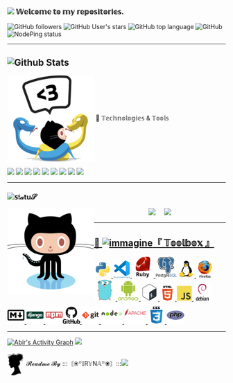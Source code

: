 


### <img src="https://c.tenor.com/3z9WAevpMVoAAAAi/cheeks-up.gif" width="60px"> 𝕎𝕖𝕝𝕔𝕠𝕞𝕖 𝕥𝕠 𝕞𝕪 𝕣𝕖𝕡𝕠𝕤𝕚𝕥𝕠𝕣𝕚𝕖𝕤.

</hr>


![GitHub followers](https://img.shields.io/github/followers/IRYNA0308?style=social)
![GitHub User's stars](https://img.shields.io/github/stars/IRYNA0308?style=social)
![GitHub top language](https://img.shields.io/github/languages/top/IRYNA0308/IRYNA0308)
![GitHub](https://img.shields.io/badge/iryna0308-happycoding-success)
![NodePing status](https://img.shields.io/nodeping/status/jkiwn052-ntpp-4lbb-8d45-ihew6d9ucoei?style=plastic&up_color=yellow)

---
![Github Stats](https://github-stats-alpha.vercel.app/api/?username=IRYNA0308&tc=333&ic=333)
---
</hr>
<img align="center" title="Github" alt="Github" width="200px" src="pngegg.png" /> 🔧 𝕋𝕖𝕔𝕙𝕟𝕠𝕝𝕠𝕘𝕚𝕖𝕤 & 𝕋𝕠𝕠𝕝𝕤


![](https://img.shields.io/badge/OS-Linux-informational?style=flat&logo=linux&logoColor=white&color=2bbc8a)
![](https://img.shields.io/badge/Code-Python-informational?style=flat&logo=python&logoColor=white&color=2bbc8a)
![](https://img.shields.io/badge/Code-JavaScript-informational?style=flat&logo=javascript&logoColor=white&color=2bbc8a)
![](https://img.shields.io/badge/Shell-Bash-informational?style=flat&logo=gnu-bash&logoColor=white&color=2bbc8a)
![](https://img.shields.io/badge/Code-Vue-informational?style=flat&logo=vue.js&logoColor=white&color=2bbc8a)
![](https://img.shields.io/badge/Tools-PostgreSQL-informational?style=flat&logo=postgresql&logoColor=white&color=2bbc8a)
![](https://img.shields.io/badge/Tools-Docker-informational?style=flat&logo=docker&logoColor=white&color=2bbc8a)
![](https://img.shields.io/badge/Cloud-Digital_Ocean-informational?style=flat&logo=digitalocean&logoColor=white&color=2bbc8a)
![](https://img.shields.io/badge/Termux-tools-brightgreen?style=flat&logo=Termux&logoColor=white&color=2bbc8a)
 

 
---

### <img src="https://c.tenor.com/ucYo7disu-QAAAAi/mokkapresti-monica-presti.gif" width="60px">𝕤𝔱𝒶tu𝓢

<a href="https://github.com/IRYNA0308"><img align="left" title="Github" alt="Github" width="200px" src="pngegg(1).png" /></a>


<p align="center"><a href="https://github.com/IRYNA0308">
<img height="165" src="https://github-readme-stats.vercel.app/api?username=IRYNA0308&show_icons=true&include_all_commits=true&theme=react&cache_seconds=3200&hide_border=true" /></a>
&nbsp;&nbsp;&nbsp;
<a href="https://github.com/IRYNA0308"><img src="https://github-readme-stats.vercel.app/api/top-langs/?username=IRYNA0308&layout=compact&theme=react&hide_border=true" />
 
 
---

## 🧰 ![immagine](https://user-images.githubusercontent.com/79381105/131199208-75721fd9-b556-4dcc-92c8-be88b51cb7c2.png)『 𝕋𝕠𝕠𝕝𝕓𝕠𝕩 』
 
<img src="https://raw.githubusercontent.com/devicons/devicon/00f02ef57fb7601fd1ddcc2fe6fe670fef3ae3e4/icons/python/python-original.svg" alt="python" width="40" height="40"/>
<img src="https://raw.githubusercontent.com/devicons/devicon/00f02ef57fb7601fd1ddcc2fe6fe670fef3ae3e4/icons/vscode/vscode-original-wordmark.svg"alt="vscode" width="40" height="40"/>
<img src="https://raw.githubusercontent.com/devicons/devicon/00f02ef57fb7601fd1ddcc2fe6fe670fef3ae3e4/icons/ruby/ruby-original-wordmark.svg" alt="ruby" width="50" height="50"/>
<img src="https://github.com/devicons/devicon/blob/master/icons/postgresql/postgresql-original-wordmark.svg" alt="PostgreSQL" width="50" height="50"/><img src="https://raw.githubusercontent.com/devicons/devicon/00f02ef57fb7601fd1ddcc2fe6fe670fef3ae3e4/icons/linux/linux-original.svg" alt="linux" width="40" height="40"/>
<img src="https://raw.githubusercontent.com/devicons/devicon/00f02ef57fb7601fd1ddcc2fe6fe670fef3ae3e4/icons/firefox/firefox-original-wordmark.svg" alt="firefox" width="40" height="40"/>
<img src="https://raw.githubusercontent.com/devicons/devicon/00f02ef57fb7601fd1ddcc2fe6fe670fef3ae3e4/icons/go/go-original.svg" alt="go" width="50" height="50"/>
<img src="https://raw.githubusercontent.com/devicons/devicon/00f02ef57fb7601fd1ddcc2fe6fe670fef3ae3e4/icons/android/android-plain-wordmark.svg" alt="android" width="50" height="50"/>
<img src="https://raw.githubusercontent.com/devicons/devicon/00f02ef57fb7601fd1ddcc2fe6fe670fef3ae3e4/icons/bash/bash-original.svg" alt="bash" width="40" height="40"/>
<img src="https://raw.githubusercontent.com/devicons/devicon/00f02ef57fb7601fd1ddcc2fe6fe670fef3ae3e4/icons/html5/html5-original-wordmark.svg"alt="HTML" width="35" height="35"/>
<img src="https://github.com/devicons/devicon/blob/master/icons/javascript/javascript-original.svg" alt="JavaScript" width="35" height="35"/>
<img src="https://raw.githubusercontent.com/devicons/devicon/00f02ef57fb7601fd1ddcc2fe6fe670fef3ae3e4/icons/debian/debian-original-wordmark.svg" alt="debian" width="40" height="40"/>
<img src="https://raw.githubusercontent.com/devicons/devicon/00f02ef57fb7601fd1ddcc2fe6fe670fef3ae3e4/icons/markdown/markdown-original.svg" alt="markdown" width="40" height="40"/>
<img src="https://raw.githubusercontent.com/devicons/devicon/00f02ef57fb7601fd1ddcc2fe6fe670fef3ae3e4/icons/django/django-original.svg" alt="django" width="40" height="40"/>
<img src="https://github.com/devicons/devicon/blob/master/icons/npm/npm-original-wordmark.svg" alt="npm" width="40" height="40"/><img src="https://raw.githubusercontent.com/devicons/devicon/00f02ef57fb7601fd1ddcc2fe6fe670fef3ae3e4/icons/github/github-original-wordmark.svg" alt="github" width="40" height="40"/>
<img src="https://raw.githubusercontent.com/devicons/devicon/00f02ef57fb7601fd1ddcc2fe6fe670fef3ae3e4/icons/git/git-original-wordmark.svg"alt="git"width="40" height="40"/>
<img src="https://github.com/devicons/devicon/blob/master/icons/nodejs/nodejs-original-wordmark.svg" alt="NodeJS" width="50" height="50"/>
<img src="https://raw.githubusercontent.com/devicons/devicon/00f02ef57fb7601fd1ddcc2fe6fe670fef3ae3e4/icons/apache/apache-original-wordmark.svg" alt="apache" width="50" height="50"/>
<img src="https://raw.githubusercontent.com/devicons/devicon/00f02ef57fb7601fd1ddcc2fe6fe670fef3ae3e4/icons/css3/css3-original-wordmark.svg" alt="css3" width="40" height="40"/>
<img src="https://raw.githubusercontent.com/devicons/devicon/00f02ef57fb7601fd1ddcc2fe6fe670fef3ae3e4/icons/php/php-original.svg" alt="php" width="40" height="40"/>
 
 
---

 
<p align="center">
  <a href="https://github.com/IRYNA0308">
  </a>
</p>
<a href="https://github.com/IRYNA0308"><img alt="Abir's Activity Graph" src="https://activity-graph.herokuapp.com/graph?username=IRYNA0308&bg_color=1F222E&color=F8D866&line=F85D7F&point=FFFFFF&hide_border=true" /></a>

  
 <img src="https://metrics.lecoq.io/IRYNA0308?template=classic&achievements=1&achievements.threshold=C&achievements.secrets=true&achievements.display=compact&achievements.limit=0&config.timezone=Europa%2FEuropa">	
 
 
 
<img align="center" title="Github" alt="Github" width="40px" src="pngegg(2).png" /> 𝓡𝓮𝓪𝓭𝓶𝓮 𝓑𝔂 :::〘❀꙳𝕀R𝕐N𝔸꙳❀〙:::<img src="https://c.tenor.com/9q01NW8hcEcAAAAi/mokkapresti-monica-presti.gif" width="30px"> 

 
 
 
 
